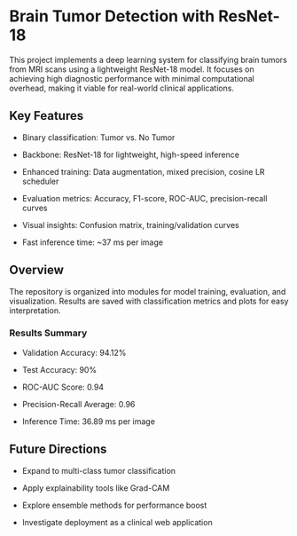 # Brain Tumor Detection with ResNet-18

This project implements a deep learning system for classifying brain tumors from MRI scans using a lightweight ResNet-18 model. It focuses on achieving high diagnostic performance with minimal computational overhead, making it viable for real-world clinical applications.
## Key Features

  - Binary classification: Tumor vs. No Tumor

  - Backbone: ResNet-18 for lightweight, high-speed inference

  - Enhanced training: Data augmentation, mixed precision, cosine LR scheduler

  - Evaluation metrics: Accuracy, F1-score, ROC-AUC, precision-recall curves

  - Visual insights: Confusion matrix, training/validation curves

  - Fast inference time: ~37 ms per image

## Overview

The repository is organized into modules for model training, evaluation, and visualization. Results are saved with classification metrics and plots for easy interpretation.
### Results Summary

  - Validation Accuracy: 94.12%

  - Test Accuracy: 90%

  - ROC-AUC Score: 0.94

  - Precision-Recall Average: 0.96

  - Inference Time: 36.89 ms per image

## Future Directions

   - Expand to multi-class tumor classification

   - Apply explainability tools like Grad-CAM

   - Explore ensemble methods for performance boost

   - Investigate deployment as a clinical web application
